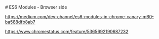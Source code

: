# ES6 Modules - Browser side

https://medium.com/dev-channel/es6-modules-in-chrome-canary-m60-ba588dfb8ab7

https://www.chromestatus.com/feature/5365692190687232

